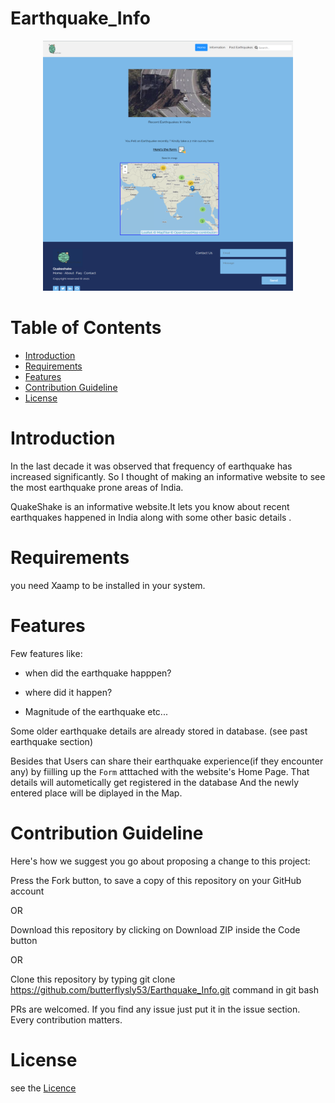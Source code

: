 # Earthquake_Info

<p align="center">
 <img src="/img/Image 2.png"  style="height: 400px; width:400px;"/>
 </p>
 
 # Table of Contents

- [Introduction](#introduction)
- [Requirements](#requirements)
- [Features](#features)
- [Contribution Guideline](#contribution-guideline)
- [License](#license)
# Introduction
In the last decade it was observed that frequency of earthquake has increased significantly. So I thought of making an informative website to see the most earthquake prone areas of India.

QuakeShake is an informative website.It lets you know about recent earthquakes happened in India along with some other basic details .

 # Requirements
  you need Xaamp to be installed in your system.    
  
 # Features
  Few features like: 
 - when did the earthquake happpen?
   
  - where did it happen? 
  
  - Magnitude of the earthquake etc...
                   
  Some older earthquake details are already stored in database. (see past earthquake section)
  
  Besides that Users can share their earthquake experience(if they encounter any) by fiilling up the `Form` atttached with the website's Home Page.
  That details will autometically get registered in the database And the newly entered place will be diplayed in the Map.
  
 
  
  # Contribution Guideline
Here's how we suggest you go about proposing a change to this project:

 Press the Fork button, to save a copy of this repository on your GitHub account
 
OR

Download this repository by clicking on Download ZIP inside the Code button

OR

Clone this repository by typing git clone https://github.com/butterflysly53/Earthquake_Info.git command in git bash

 PRs are welcomed. If you find any issue just put it in the issue section. Every contribution matters.
 
# License
 see the <a href="https://github.com/butterflysly53/Earthquake_Info/blob/main/LICENSE">Licence </a>
